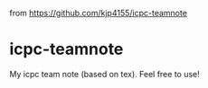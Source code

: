 from https://github.com/kjp4155/icpc-teamnote
# icpc-teamnote
My icpc team note (based on tex). Feel free to use!
